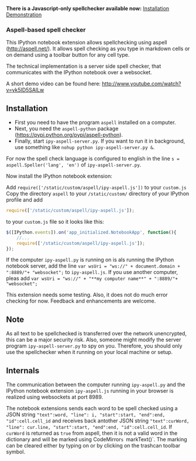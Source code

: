 **There is a Javascript-only spellchecker available now:**
[Installation](https://www.youtube.com/watch?v=Km3AtRynWFQ)
[Demonstration](https://www.youtube.com/watch?v=o4xCp3b4oCw)

### Aspell-based spell checker
This IPython notebook extension allows spellchecking using aspell (http://aspell.net/).
It allows spell checking as you type in markdown cells or on demand using a toolbar button for any cell type.

The technical implementation is a server side spell checker, that communicates with the IPython notebook over a websocket.

A short demo video can be found here:
http://www.youtube.com/watch?v=yk5ID5SAlLw

## Installation
* First you need to have the program `aspell` installed on a computer. 
* Next, you need the `aspell-python` package (https://pypi.python.org/pypi/aspell-python).
* Finally, start `ipy-aspell-server.py`. If you want to run it in background, use something like `nohup python ipy-aspell-server.py &`. 

For now the spell check language is configured to english in the line 
`s = aspell.Speller('lang', 'en')` of `ipy-aspell-server.py`.

Now install the IPython notebook extension:

Add `require(['/static/custom/aspell/ipy-aspell.js'])` to your `custom.js` 
Copy the directory `aspell` to your `/static/custom/` directory of your IPython profile and add
```javascript
require(['/static/custom/aspell/ipy-aspell.js']);
```
to your `custom.js` file so it looks like this:

```javascript
$([IPython.events]).on('app_initialized.NotebookApp', function(){
    //...
    require(['/static/custom/aspell/ipy-aspell.js']);
});
```

If the computer `ipy-aspell.py` is running on is als running the IPython notebook server, 
add the line 
`var wsUri = "ws://" + document.domain + ":8889/"+ "websocket";`
to `ipy-aspell.js`.
If you use another computer, pleas add
`var wsUri = "ws://" + "**my computer name**" + ":8889/"+ "websocket";`

This extension needs some testing. Also, it does not do much error checking for now.
Feedback and enhancements are welcome. 
## Note
As all text to be spellchecked is transferred over the network unencrypted, this can be a major security risk. 
Also, someone might modify the server program `ipy-aspell-server.py` to spy on you.
Therefore, you should only use the spellchecker when it running on your local machine or setup.

## Internals
The communication between the computer running `ipy-aspell.py` and the IPython notebook extension `ipy-aspell.js` running in your browser is realized using websockets at port 8989.

The notebook extensions sends each word to be spell checked using a JSON string `"text":word, "line": i, "start":start, "end":end, "id":cell.cell_id` and receives back antother JSON string `"text":curWord, "line": cur.line, "start":start, "end":end, "id":cell.cell_id`.
If `curWord` is returned as `true` from aspell, then it is not a valid word in the dictionary and will be marked using CodeMirror`s `markText()`. The marking can be cleared either by typing on or by clicking on the trashcan toolbar symbol.